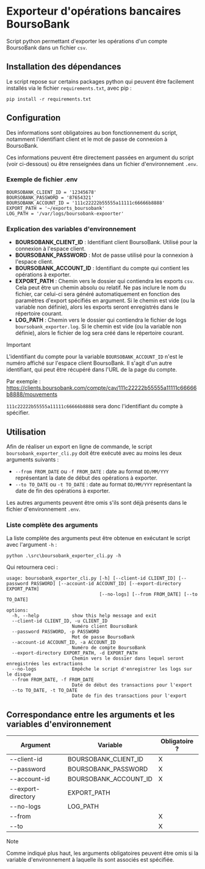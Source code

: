 # Exporteur d'opérations bancaires BoursoBank

Script python permettant d'exporter les opérations d'un compte BoursoBank dans un fichier `csv`.

## Installation des dépendances

Le script repose sur certains packages python qui peuvent être facilement installés via le fichier `requirements.txt`, avec pip :

```
pip install -r requirements.txt
```

## Configuration

Des informations sont obligatoires au bon fonctionnement du script, notamment l'identifiant client et le mot de passe de connexion à BoursoBank.

Ces informations peuvent être directement passées en argument du script (voir ci-dessous) ou être renseignées dans un fichier d'environnement `.env`.

### Exemple de fichier .env

```
BOURSOBANK_CLIENT_ID = '12345678'
BOURSOBANK_PASSWORD = '87654321'
BOURSOBANK_ACCOUNT_ID = '111c22222b55555a11111c66666b8888'
EXPORT_PATH = '~/exports_boursobank'
LOG_PATH = '/var/logs/boursobank-expoorter'
```

### Explication des variables d'environnement

-   **BOURSOBANK_CLIENT_ID** : Identifiant client BoursoBank. Utilisé pour la connexion à l'espace client.
-   **BOURSOBANK_PASSWORD** : Mot de passe utilisé pour la connexion à l'espace client.
-   **BOURSOBANK_ACCOUNT_ID** : Identifiant du compte qui contient les opérations à exporter.
-   **EXPORT_PATH** : Chemin vers le dossier qui contiendra les exports `csv`. Cela peut être un chemin absolu ou relatif. Ne pas inclure le nom du fichier, car celui-ci sera généré automatiquement en fonction des paramètres d'export spécifiés en argument.
    Si le chemin est vide (ou la variable non définie), alors les exports seront enregistrés dans le répertoire courant.
-   **LOG_PATH** : Chemin vers le dossier qui contiendra le fichier de logs `boursobank_exporter.log`.
    Si le chemin est vide (ou la variable non définie), alors le fichier de log sera créé dans le répertoire courant.

> [!Important]
> L'identifiant du compte pour la variable `BOURSOBANK_ACCOUNT_ID` n'est le numéro affiché sur l'espace client BoursoBank.
> Il s'agit d'un autre identifiant, qui peut être récupéré dans l'URL de la page du compte.
>
> Par exemple : https://clients.boursobank.com/compte/cav/111c22222b55555a11111c66666b8888/mouvements
>
> `111c22222b55555a11111c66666b8888` sera donc l'identifiant du compte à spécifier.

## Utilisation

Afin de réaliser un export en ligne de commande, le script `boursobank_exporter_cli.py` doit être exécuté avec au moins les deux arguments suivants :

-   `--from FROM_DATE` ou `-f FROM_DATE` : date au format `DD/MM/YYY` représentant la date de début des opérations à exporter.
-   `--to TO_DATE` ou `-t TO_DATE` : date au format `DD/MM/YYY` représentant la date de fin des opérations à exporter.

Les autres arguments peuvent être omis s'ils sont déjà présents dans le fichier d'environnement `.env`.

### Liste complète des arguments

La liste complète des arguments peut être obtenue en exécutant le script avec l'argument `-h` :

```
python .\src\boursobank_exporter_cli.py -h
```

Qui retournera ceci :

```
usage: boursobank_exporter_cli.py [-h] [--client-id CLIENT_ID] [--password PASSWORD] [--account-id ACCOUNT_ID] [--export-directory EXPORT_PATH]
                                  [--no-logs] [--from FROM_DATE] [--to TO_DATE]

options:
  -h, --help            show this help message and exit
  --client-id CLIENT_ID, -u CLIENT_ID
                        Numéro client BoursoBank
  --password PASSWORD, -p PASSWORD
                        Mot de passe BoursoBank
  --account-id ACCOUNT_ID, -a ACCOUNT_ID
                        Numéro de compte BoursoBank
  --export-directory EXPORT_PATH, -d EXPORT_PATH
                        Chemin vers le dossier dans lequel seront enregistrées les extractions
  --no-logs             Empêche le script d'enregistrer les logs sur le disque
  --from FROM_DATE, -f FROM_DATE
                        Date de début des transactions pour l'export
  --to TO_DATE, -t TO_DATE
                        Date de fin des transactions pour l'export
```

## Correspondance entre les arguments et les variables d'environnement

| Argument           | Variable              | Obligatoire ? |
| ------------------ | --------------------- | ------------- |
| --client-id        | BOURSOBANK_CLIENT_ID  | X             |
| --password         | BOURSOBANK_PASSWORD   | X             |
| --account-id       | BOURSOBANK_ACCOUNT_ID | X             |
| --export-directory | EXPORT_PATH           |               |
| --no-logs          | LOG_PATH              |               |
| --from             |                       | X             |
| --to               |                       | X             |

> [!NOTE]  
> Comme indiqué plus haut, les arguments obligatoires peuvent être omis si la variable d'environnement à laquelle ils sont associés est spécifiée.
